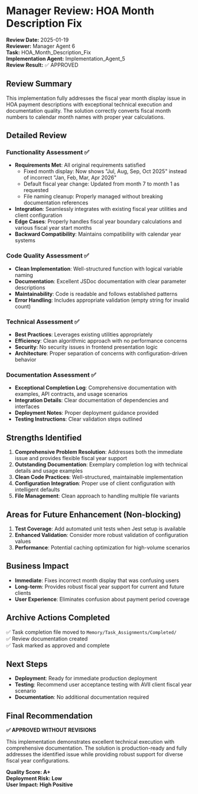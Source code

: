 # Manager Review: HOA Month Description Fix

**Review Date:** 2025-01-19  
**Reviewer:** Manager Agent 6  
**Task:** HOA_Month_Description_Fix  
**Implementation Agent:** Implementation_Agent_5  
**Review Result:** ✅ APPROVED

## Review Summary
This implementation fully addresses the fiscal year month display issue in HOA payment descriptions with exceptional technical execution and documentation quality. The solution correctly converts fiscal month numbers to calendar month names with proper year calculations.

## Detailed Review

### Functionality Assessment ✅
- **Requirements Met**: All original requirements satisfied
  - Fixed month display: Now shows "Jul, Aug, Sep, Oct 2025" instead of incorrect "Jan, Feb, Mar, Apr 2026"
  - Default fiscal year change: Updated from month 7 to month 1 as requested
  - File naming cleanup: Properly managed without breaking documentation references
- **Integration**: Seamlessly integrates with existing fiscal year utilities and client configuration
- **Edge Cases**: Properly handles fiscal year boundary calculations and various fiscal year start months
- **Backward Compatibility**: Maintains compatibility with calendar year systems

### Code Quality Assessment ✅
- **Clean Implementation**: Well-structured function with logical variable naming
- **Documentation**: Excellent JSDoc documentation with clear parameter descriptions
- **Maintainability**: Code is readable and follows established patterns
- **Error Handling**: Includes appropriate validation (empty string for invalid count)

### Technical Assessment ✅
- **Best Practices**: Leverages existing utilities appropriately
- **Efficiency**: Clean algorithmic approach with no performance concerns
- **Security**: No security issues in frontend presentation logic
- **Architecture**: Proper separation of concerns with configuration-driven behavior

### Documentation Assessment ✅
- **Exceptional Completion Log**: Comprehensive documentation with examples, API contracts, and usage scenarios
- **Integration Details**: Clear documentation of dependencies and interfaces
- **Deployment Notes**: Proper deployment guidance provided
- **Testing Instructions**: Clear validation steps outlined

## Strengths Identified
1. **Comprehensive Problem Resolution**: Addresses both the immediate issue and provides flexible fiscal year support
2. **Outstanding Documentation**: Exemplary completion log with technical details and usage examples
3. **Clean Code Practices**: Well-structured, maintainable implementation
4. **Configuration Integration**: Proper use of client configuration with intelligent defaults
5. **File Management**: Clean approach to handling multiple file variants

## Areas for Future Enhancement (Non-blocking)
1. **Test Coverage**: Add automated unit tests when Jest setup is available
2. **Enhanced Validation**: Consider more robust validation of configuration values
3. **Performance**: Potential caching optimization for high-volume scenarios

## Business Impact
- **Immediate**: Fixes incorrect month display that was confusing users
- **Long-term**: Provides robust fiscal year support for current and future clients
- **User Experience**: Eliminates confusion about payment period coverage

## Archive Actions Completed
✅ Task completion file moved to `Memory/Task_Assignments/Completed/`  
✅ Review documentation created  
✅ Task marked as approved and complete  

## Next Steps
- **Deployment**: Ready for immediate production deployment
- **Testing**: Recommend user acceptance testing with AVII client fiscal year scenario
- **Documentation**: No additional documentation required

## Final Recommendation
**✅ APPROVED WITHOUT REVISIONS**

This implementation demonstrates excellent technical execution with comprehensive documentation. The solution is production-ready and fully addresses the identified issue while providing robust support for diverse fiscal year configurations.

**Quality Score: A+**  
**Deployment Risk: Low**  
**User Impact: High Positive**